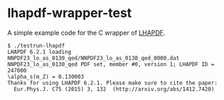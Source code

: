 # lhapdf-wrapper-test

A simple example code for the C wrapper of [LHAPDF](https://lhapdf.hepforge.org/).

```
$ ./testrun-lhapdf
LHAPDF 6.2.1 loading NNPDF23_lo_as_0130_qed/NNPDF23_lo_as_0130_qed_0000.dat
NNPDF23_lo_as_0130_qed PDF set, member #0, version 1; LHAPDF ID = 247000
\alpha_s(m_Z) = 0.130003
Thanks for using LHAPDF 6.2.1. Please make sure to cite the paper:
  Eur.Phys.J. C75 (2015) 3, 132  (http://arxiv.org/abs/1412.7420)
```
